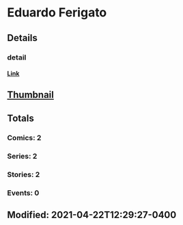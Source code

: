 # Eduardo  Ferigato 
## Details
### detail
#### [Link](http://marvel.com/comics/creators/14177/eduardo_ferigato?utm_campaign=apiRef&utm_source=225578a89fc76f3d20fbffda5d17a88d)
## [Thumbnail](http://i.annihil.us/u/prod/marvel/i/mg/b/40/image_not_available.jpg)
## Totals
### Comics: 2
### Series: 2
### Stories: 2
### Events: 0
## Modified: 2021-04-22T12:29:27-0400